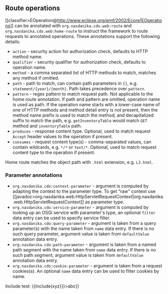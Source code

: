 ## Route operations
[[classifier>EOperation@http://www.eclipse.org/emf/2002/Ecore|EOperations]] can be annotated with ``org.nasdanika.cdo.web:route`` and ``org.nasdanika.cdo.web:home-route`` to instruct the framework to route requests to annotated operations. These annotations support the following details:

  * ``action`` - security action for authorization check, defaults to HTTP method name.
  * ``qualifier`` - security qualifier for authorization check, defaults to operation name.
  * ``method`` - a comma separated list of HTTP methods to match, matches any method if omitted.
  * ``path`` - path to match, can contain path parameters in ``{}``, e.g. ``statement/{year}/{month}``. Path takes precedence over ``pattern``.
  * ``pattern`` - regex pattern to match request path. Not applicable to the home route annotation. If path and pattern are omitted, operation name is used as path. If the operation name starts with a lower-case name of one of HTTP methods and method detail entry is not present, then the method name prefix is used to match the method, and decapitalized suffix to match the path, e.g. ``getInventoryTable`` would match ``GET`` method and ``inventoryTable`` path.  
  * ``produces`` - response content type. Optional, used to match request ``Accept`` header values to the operation if present.
  * ``consumes`` - request content type(s) - comma-separated values, can contain wildcards, e.g. ``*/*`` or ``text/*``. Optional, used to match request content type to the operation if present. 
  
Home route matches the object path with ``.html`` extension, e.g. ``L3.html``.

### Parameter annotations
  * ``org.nasdanika.cdo:context-parameter`` - argument is computed by adapting the context to the parameter type. To get "raw" context use [[javadoc>org.nasdanika.web.HttpServletRequestContext|org.nasdanika.web.HttpServletRequestContext]] as parameter type.
  * ``org.nasdanika.cdo:service-parameter`` - argument is computed by looking up an OSGi service with parameter's type, an optional ``filter`` data entry can be used to specify service filter.
  * ``org.nasdanika.cdo:query-parameter`` - argument is taken from a query parameter(s) with the name taken from ``name`` data entry. If there is no such query parameter, argument value is taken from ``defaultValue`` annotation data entry.    
  * ``org.nasdanika.cdo:path-parameter`` - argument is taken from a named path segment with the name taken from ``name`` data entry. If there is no such path segment, argument value is taken from ``defaultValue`` annotation data entry.    
  * ``org.nasdanika.cdo:cookie-parameter`` - argument is taken from a request cookies(s). An optional ``name`` data entry can be used to filter cookies by name.   
  
Include test: {{include(xyz\}})>abc}}
 
